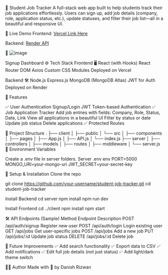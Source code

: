 📘 Student Job Tracker
A full-stack web app built to help students track their job applications effortlessly. Users can sign up, add job details (company, role, application status, etc.), update statuses, and filter their job list—all in a beautiful and responsive UI.

🚀 Live Demo
Frontend: [Vercel Link Here](https://student-job-tracker-virid.vercel.app/)

Backend: [Render API](https://intern-backend-friw.onrender.com)

📸 ![image](https://github.com/user-attachments/assets/f9124960-2dab-40f3-b6c2-0e5f19879fb6)

Signup	Dashboard
⚙️ Tech Stack
Frontend 🖥️
React (with Hooks)
React Router DOM
Axios
Custom CSS Modules
Deployed on Vercel

Backend 🛠️
Node.js
Express.js
MongoDB (MongoDB Atlas)
JWT for Auth
Deployed on Render

🧠 Features

✅ User Authentication
   Signup/Login
JWT Token-based Authentication
✅ Job Application Tracker
    Add job entries with fields: Company, Role, Status, Date, Link
View all applications in a beautiful UI
Filter by status or date
Update job status
Delete applications
✅ Protected Routes

📁 Project Structure
.
├── client
│   ├── public
│   └── src
│       ├── components
│       ├── pages
│       ├── App.js
│       ├── API.js
│       └── index.js
├── server
│   ├── controllers
│   ├── models
│   ├── routes
│   ├── middleware
│   └── server.js
🔐 Environment Variables

Create a .env file in server folders.
Server .env
env
PORT=5000
MONGO_URI=your-mongo-uri
JWT_SECRET=your-secret-key

🧪 Setup & Installation
Clone the repo

git clone https://github.com/your-username/student-job-tracker.git
cd student-job-tracker

Install Backend
cd server
npm install
npm run dev

Install Frontend
cd ../client
npm install
npm start

🛠️ API Endpoints (Sample)
Method	Endpoint	Description
POST	/api/auth/signup	Register new user
POST	/api/auth/login	Login existing user
GET	/api/jobs	Get user-specific jobs
POST	/api/jobs	Add a new job
PUT	/api/jobs/:id	Update job status
DELETE	/api/jobs/:id	Delete job

🧠 Future Improvements
✅ Add search functionality
✅ Export data to CSV
✅ Add notifications
✅ Edit full job details (not just status)
✅ Add light/dark theme switch

👨‍💻 Author
Made with 💖 by Danish Rizwan

